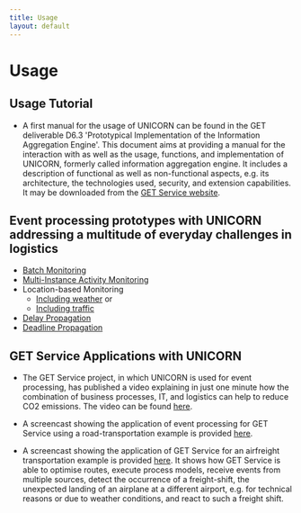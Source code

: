 ```yaml
---
title: Usage
layout: default
---
```


# Usage

## Usage Tutorial   

   * A first manual for the usage of UNICORN can be found in the GET deliverable D6.3 'Prototypical Implementation of the Information Aggregation Engine'. This document aims at providing a manual for the interaction with as well as the usage, functions, and implementation of UNICORN, formerly called information aggregation engine. It includes a description of functional as well as non-functional aspects, e.g. its architecture, the technologies used, security, and extension capabilities. It may be downloaded from the <a href="http://getservice-project.eu/en/project/public-deliverables">GET Service website</a>.

## Event processing prototypes with UNICORN addressing a multitude of everyday challenges in logistics

   * <a href="http://bpt.hpi.uni-potsdam.de/fileserver/unicorn/Batch_monitoring_screencast.mp4">Batch Monitoring</a>
   * <a href="http://bpt.hpi.uni-potsdam.de/fileserver/unicorn/EPS_Multi-Instance.mp4">Multi-Instance Activity Monitoring</a>
   * Location-based Monitoring 
      * <a href="http://bpt.hpi.uni-potsdam.de/fileserver/unicorn/EPS_LocationWeather.mp4">Including weather</a> or 
      * <a href="http://bpt.hpi.uni-potsdam.de/fileserver/unicorn/EPS_LocationTraffic.avi.mp4">Including traffic</a>
   * <a href="http://bpt.hpi.uni-potsdam.de/fileserver/unicorn/Delay%20Propagation%20Noldep.mp4">Delay Propagation</a>
   * <a href="http://bpt.hpi.uni-potsdam.de/fileserver/unicorn/DeadlinePropagationScreencast.mp4">Deadline Propagation</a>

## GET Service Applications with UNICORN

   * The GET Service project, in which UNICORN is used for event processing, has published a video explaining in just one minute how the combination of business processes, IT, and logistics can help to reduce CO2 emissions. The video can be found <a href="https://www.youtube.com/watch?v=XNIPWquZvsY">here</a>.

   * A screencast showing the application of event processing for GET Service using a road-transportation example is provided <a href="http://youtu.be/bIVyr0rs9CE">here</a>.

   * A screencast showing the application of GET Service for an airfreight transportation example is provided <a href="https://www.youtube.com/watch?v=JE2Df7iaERk">here</a>. It shows how GET Service is able to optimise routes, execute process models, receive events from multiple sources, detect the occurrence of a freight-shift, the unexpected landing of an airplane at a different airport, e.g. for technical reasons or due to weather conditions, and react to such a freight shift.